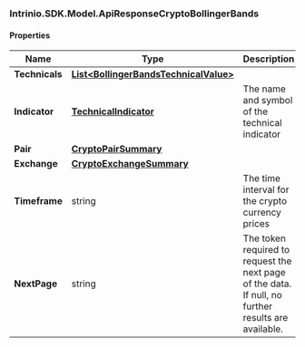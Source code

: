 [//]: # (CLASS:Intrinio.SDK.Model.ApiResponseCryptoBollingerBands)

[//]: # (KIND:object)

### Intrinio.SDK.Model.ApiResponseCryptoBollingerBands
#### Properties

[//]: # (START_DEFINITION)

Name | Type | Description
------------ | ------------- | -------------
**Technicals** | [**List&lt;BollingerBandsTechnicalValue&gt;**](BollingerBandsTechnicalValue.md) |  &nbsp;
**Indicator** | [**TechnicalIndicator**](TechnicalIndicator.md) | The name and symbol of the technical indicator &nbsp;
**Pair** | [**CryptoPairSummary**](CryptoPairSummary.md) |  &nbsp;
**Exchange** | [**CryptoExchangeSummary**](CryptoExchangeSummary.md) |  &nbsp;
**Timeframe** | string | The time interval for the crypto currency prices &nbsp;
**NextPage** | string | The token required to request the next page of the data. If null, no further results are available. &nbsp;

[//]: # (END_DEFINITION)


[//]: # (CONTAINED_CLASS:Intrinio.SDK.Model.BollingerBandsTechnicalValue)


[//]: # (CONTAINED_CLASS:Intrinio.SDK.Model.TechnicalIndicator)


[//]: # (CONTAINED_CLASS:Intrinio.SDK.Model.CryptoPairSummary)


[//]: # (CONTAINED_CLASS:Intrinio.SDK.Model.CryptoExchangeSummary)


